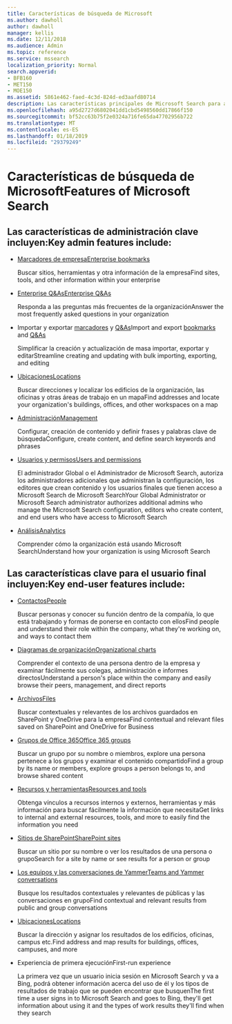```yaml
---
title: Características de búsqueda de Microsoft
ms.author: dawholl
author: dawholl
manager: kellis
ms.date: 12/11/2018
ms.audience: Admin
ms.topic: reference
ms.service: mssearch
localization_priority: Normal
search.appverid:
- BFB160
- MET150
- MOE150
ms.assetid: 5861e462-faed-4c3d-824d-ed3aafd80714
description: Las características principales de Microsoft Search para administradores y usuarios finales incluyen marcadores, Q&As y administración y perspectivas de datos
ms.openlocfilehash: a95d2727d6802041dd1cbd5498560dd17866f150
ms.sourcegitcommit: bf52cc63b75f2e0324a716fe65da47702956b722
ms.translationtype: MT
ms.contentlocale: es-ES
ms.lasthandoff: 01/18/2019
ms.locfileid: "29379249"
---
```

# <a name="features-of-microsoft-search"></a><span data-ttu-id="1b15a-103">Características de búsqueda de Microsoft</span><span class="sxs-lookup"><span data-stu-id="1b15a-103">Features of Microsoft Search</span></span>

## <a name="key-admin-features-include"></a><span data-ttu-id="1b15a-104">Las características de administración clave incluyen:</span><span class="sxs-lookup"><span data-stu-id="1b15a-104">Key admin features include:</span></span>

- [<span data-ttu-id="1b15a-105">Marcadores de empresa</span><span class="sxs-lookup"><span data-stu-id="1b15a-105">Enterprise bookmarks</span></span>](create-and-manage-bookmarks.md)
    
    <span data-ttu-id="1b15a-106">Buscar sitios, herramientas y otra información de la empresa</span><span class="sxs-lookup"><span data-stu-id="1b15a-106">Find sites, tools, and other information within your enterprise</span></span>
    
- [<span data-ttu-id="1b15a-107">Enterprise Q&As</span><span class="sxs-lookup"><span data-stu-id="1b15a-107">Enterprise Q&As</span></span>](create-and-manage-qas.md)
    
    <span data-ttu-id="1b15a-108">Responda a las preguntas más frecuentes de la organización</span><span class="sxs-lookup"><span data-stu-id="1b15a-108">Answer the most frequently asked questions in your organization</span></span>
    
- <span data-ttu-id="1b15a-109">Importar y exportar [marcadores](bulk-create-bookmarks.md) y [Q&As](bulk-create-qas.md)</span><span class="sxs-lookup"><span data-stu-id="1b15a-109">Import and export [bookmarks](bulk-create-bookmarks.md) and [Q&As](bulk-create-qas.md)</span></span>
    
    <span data-ttu-id="1b15a-110">Simplificar la creación y actualización de masa importar, exportar y editar</span><span class="sxs-lookup"><span data-stu-id="1b15a-110">Streamline creating and updating with bulk importing, exporting, and editing</span></span>

- [<span data-ttu-id="1b15a-111">Ubicaciones</span><span class="sxs-lookup"><span data-stu-id="1b15a-111">Locations</span></span>](locations.md)
    
    <span data-ttu-id="1b15a-112">Buscar direcciones y localizar los edificios de la organización, las oficinas y otras áreas de trabajo en un mapa</span><span class="sxs-lookup"><span data-stu-id="1b15a-112">Find addresses and locate your organization's buildings, offices, and other workspaces on a map</span></span>
    
- [<span data-ttu-id="1b15a-113">Administración</span><span class="sxs-lookup"><span data-stu-id="1b15a-113">Management</span></span>](set-up-microsoft-search.md)
    
    <span data-ttu-id="1b15a-114">Configurar, creación de contenido y definir frases y palabras clave de búsqueda</span><span class="sxs-lookup"><span data-stu-id="1b15a-114">Configure, create content, and define search keywords and phrases</span></span>
    
- [<span data-ttu-id="1b15a-115">Usuarios y permisos</span><span class="sxs-lookup"><span data-stu-id="1b15a-115">Users and permissions</span></span>](add-users.md)
    
    <span data-ttu-id="1b15a-116">El administrador Global o el Administrador de Microsoft Search, autoriza los administradores adicionales que administran la configuración, los editores que crean contenido y los usuarios finales que tienen acceso a Microsoft Search de Microsoft Search</span><span class="sxs-lookup"><span data-stu-id="1b15a-116">Your Global Administrator or Microsoft Search administrator authorizes additional admins who manage the Microsoft Search configuration, editors who create content, and end users who have access to Microsoft Search</span></span>
    
- [<span data-ttu-id="1b15a-117">Análisis</span><span class="sxs-lookup"><span data-stu-id="1b15a-117">Analytics </span></span>](get-insights.md) 
    
    <span data-ttu-id="1b15a-118">Comprender cómo la organización está usando Microsoft Search</span><span class="sxs-lookup"><span data-stu-id="1b15a-118">Understand how your organization is using Microsoft Search</span></span> 
    
## <a name="key-end-user-features-include"></a><span data-ttu-id="1b15a-119">Las características clave para el usuario final incluyen:</span><span class="sxs-lookup"><span data-stu-id="1b15a-119">Key end-user features include:</span></span>

- [<span data-ttu-id="1b15a-120">Contactos</span><span class="sxs-lookup"><span data-stu-id="1b15a-120">People</span></span>](use/find-people-and-groups.md)
    
    <span data-ttu-id="1b15a-121">Buscar personas y conocer su función dentro de la compañía, lo que está trabajando y formas de ponerse en contacto con ellos</span><span class="sxs-lookup"><span data-stu-id="1b15a-121">Find people and understand their role within the company, what they're working on, and ways to contact them</span></span>
    
- [<span data-ttu-id="1b15a-122">Diagramas de organización</span><span class="sxs-lookup"><span data-stu-id="1b15a-122">Organizational charts</span></span>](use/find-people-and-groups.md)
    
    <span data-ttu-id="1b15a-123">Comprender el contexto de una persona dentro de la empresa y examinar fácilmente sus colegas, administración e informes directos</span><span class="sxs-lookup"><span data-stu-id="1b15a-123">Understand a person's place within the company and easily browse their peers, management, and direct reports</span></span>
    
- [<span data-ttu-id="1b15a-124">Archivos</span><span class="sxs-lookup"><span data-stu-id="1b15a-124">Files</span></span>](use/find-files.md)
    
    <span data-ttu-id="1b15a-125">Buscar contextuales y relevantes de los archivos guardados en SharePoint y OneDrive para la empresa</span><span class="sxs-lookup"><span data-stu-id="1b15a-125">Find contextual and relevant files saved on SharePoint and OneDrive for Business</span></span>
    
- [<span data-ttu-id="1b15a-126">Grupos de Office 365</span><span class="sxs-lookup"><span data-stu-id="1b15a-126">Office 365 groups</span></span>](use/find-people-and-groups.md)
    
    <span data-ttu-id="1b15a-127">Buscar un grupo por su nombre o miembros, explore una persona pertenece a los grupos y examinar el contenido compartido</span><span class="sxs-lookup"><span data-stu-id="1b15a-127">Find a group by its name or members, explore groups a person belongs to, and browse shared content</span></span>
    
- [<span data-ttu-id="1b15a-128">Recursos y herramientas</span><span class="sxs-lookup"><span data-stu-id="1b15a-128">Resources and tools</span></span>](use/find-resources-tools-and-more.md)
    
    <span data-ttu-id="1b15a-129">Obtenga vínculos a recursos internos y externos, herramientas y más información para buscar fácilmente la información que necesita</span><span class="sxs-lookup"><span data-stu-id="1b15a-129">Get links to internal and external resources, tools, and more to easily find the information you need</span></span>
    
- [<span data-ttu-id="1b15a-130">Sitios de SharePoint</span><span class="sxs-lookup"><span data-stu-id="1b15a-130">SharePoint sites</span></span>](use/find-sharepoint-sites.md)
    
    <span data-ttu-id="1b15a-131">Buscar un sitio por su nombre o ver los resultados de una persona o grupo</span><span class="sxs-lookup"><span data-stu-id="1b15a-131">Search for a site by name or see results for a person or group</span></span>
    
- [<span data-ttu-id="1b15a-132">Los equipos y las conversaciones de Yammer</span><span class="sxs-lookup"><span data-stu-id="1b15a-132">Teams and Yammer conversations</span></span>](use/find-conversations.md)
    
    <span data-ttu-id="1b15a-133">Busque los resultados contextuales y relevantes de públicas y las conversaciones en grupo</span><span class="sxs-lookup"><span data-stu-id="1b15a-133">Find contextual and relevant results from public and group conversations</span></span>

- [<span data-ttu-id="1b15a-134">Ubicaciones</span><span class="sxs-lookup"><span data-stu-id="1b15a-134">Locations</span></span>](use/find-locations.md)
    
    <span data-ttu-id="1b15a-135">Buscar la dirección y asignar los resultados de los edificios, oficinas, campus etc.</span><span class="sxs-lookup"><span data-stu-id="1b15a-135">Find address and map results for buildings, offices, campuses, and more</span></span>
    
- <span data-ttu-id="1b15a-136">Experiencia de primera ejecución</span><span class="sxs-lookup"><span data-stu-id="1b15a-136">First-run experience</span></span>
    
    <span data-ttu-id="1b15a-137">La primera vez que un usuario inicia sesión en Microsoft Search y va a Bing, podrá obtener información acerca del uso de él y los tipos de resultados de trabajo que se pueden encontrar que busquen</span><span class="sxs-lookup"><span data-stu-id="1b15a-137">The first time a user signs in to Microsoft Search and goes to Bing, they'll get information about using it and the types of work results they'll find when they search</span></span>